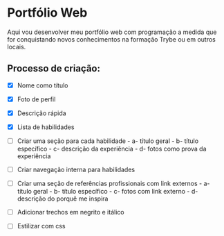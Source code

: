 # Portfólio Web
Aqui vou desenvolver meu portfólio web com programação a medida que for conquistando novos conhecimentos na formação Trybe ou em outros locais.

## Processo de criação:
- [x] Nome como título
- [x] Foto de perfil
- [x] Descrição rápida
- [x] Lista de habilidades
- [ ] Criar uma seção para cada habilidade
       - a- título geral
       - b- título específico
       - c- descrição da experiência
       - d- fotos como prova da experiência
- [ ] Criar navegação interna para habilidades
- [ ] Criar uma seção de referências profissionais com link externos
           - a- título geral
           - b- título específico
           - c- fotos com link externo
           - d- descrição do porquê me inspira
- [ ] Adicionar trechos em negrito e itálico

- [ ] Estilizar com css